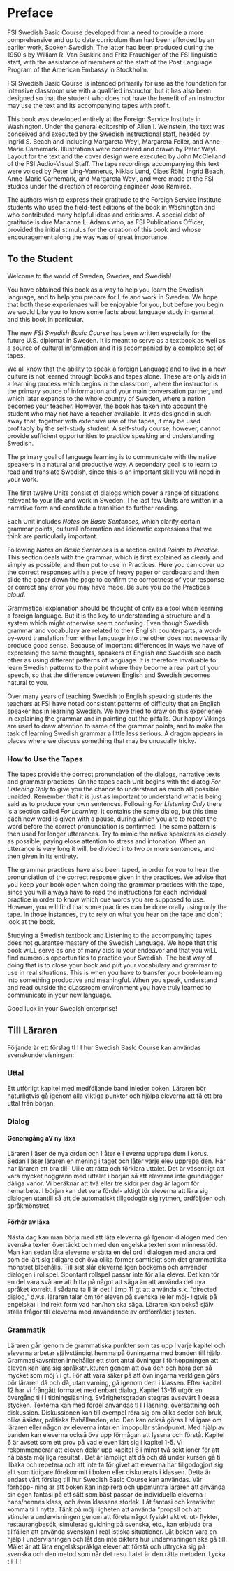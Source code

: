 # Preface

FSI Swedish Basic Course developed from a need to provide a more comprehensive and up to date curriculum than had been afforded by an earlier work, Spoken Swedish. 
The latter had been produced during the 1950's by William R. Van Buskirk and Fritz Frauchiger of the FSI linguistic staff, with the assistance of members of the staff of the Post Language Program of the American Embassy in Stockholm.

FSI Swedish Basic Course is intended primarily for use as the foundation for intensive classroom use with a qualified instructor, but it has also been designed so that the student who does not have the benefit of an instructor may use the text and its accompanying tapes with profit.

This book was developed entirely at the Foreign Service Institute in Washington. 
Under the general editorship of Allen I. Weinstein, the text was conceived and executed by the Swedish instructional staff, headed by Ingrid S. Beach and including Margareta Weyl, Margareta Feller, and Anne-Marie Carnemark. 
Illustrations were conceived and drawn by Peter Weyl. 
Layout for the text and the cover design were executed by John McClelland of the FSI Audio-Visual Staff. 
The tape recordings accompanying this text were voiced by Peter Ling-Vannerus, Niklas Lund, Claes Röhl, Ingrid Beach, Anne-Marie Carnemark, and Margareta Weyl, and were made at the FSI studios under the direction of recording engineer Jose Ramirez.

The authors wish to express their gratitude to the Foreign Service Institute students who used the field-test editions of the book in Washington and who contributed many helpful ideas and criticisms. 
A special debt of gratitude is due Marianne L. Adams who, as FSI Publications Officer, provided the initial stimulus for the creation of this book and whose encouragement along the way was of great importance.

## To the Student

Welcome to the world of Sweden, Swedes, and Swedish!

You have obtained this book as a way to help you learn the Swedish language, and to help you prepare for Life and work in Sweden. 
We hope that both these experienaes will be enjoyable for you, but before you begin we would Like you to know some facts about language study in general, and this book in particular.


The new *FSI Swedish Basic Course* has been written especially for the future U.S. diplomat in Sweden. 
It is meant to serve as a textbook as well as a source of cultural information and it is accompanied by a complete set of tapes.

We all know that the ability to speak a foreign Language and to live in a new culture is not learned through books and tapes alone. 
These are only aids in a learning process which begins in the classroom, where the instructor is the primary source of information and your main conversation partner, and which later expands to the whole country of Sweden, where a nation becomes your teacher. 
However, the book has taken into account the student who may not have a teacher available. 
It was designed in such away that, together with extensive use of the tapes, it may be used profitably by the self-study student.
A self-study course, however, cannot provide sufficient opportunities to practice speaking and understanding Swedish.

The primary goal of language learning is to communicate with the native speakers in a natural and productive way.
A secondary goal is to learn to read and translate Swedish, since this is an important skill you will need in your work.

The first twelve Units consist of dialogs which cover a range of situations relevant to your life and work in Sweden. 
The last few Units are written in a narrative form and constitute a transition to further reading.

Each Unit includes _Notes on Basic Sentences,_ which clarify certain grammar points, cultural information and idiomatic expressions that we think are particularly important.

Following _Notes on Basic Sentences_ is a section called _Points to Practice._
This section deals with the grammar, which is first explained as clearly and simply as possible, and then put to use in Practices. 
Here you can cover up the correct responses with a piece of heavy paper or cardboard and then slide the paper down the page to confirm the correctness of your response or correct any error you may have made. 
Be sure you do the Practices *aloud*.

Grammatical explanation should be thought of only as a tool when learning a foreign language. 
But it is the key to understanding a structure and a system which might otherwise seem confusing. 
Even though Swedish grammar and vocabulary are related to their English counterparts, a word-by-word translation from either language into the other does not neoessarily produce good sense. 
Because of important differences in ways we have of expressing the same thoughts, speakers of English and Swedish see each other as using different patterns of language. 
It is therefore invaluable to learn Swedish patterns to the point where they become a real part of your speech, so that the difference between English and Swedish becomes natural to you.


Over many years of teaching Swedish to English speaking students the teachers at FSI have noted consistent patterns of difficulty that an English speaker has in learning Swedish. 
We have tried to draw on this experienee in explaining the grammar and in painting out the pitfalls. 
Our happy Vikings are used to draw attention to same of the grammar points, and to make the task of learning Swedish grammar a little less serious.
A dragon appears in places where we discuss something that may be unusually tricky.

### How to Use the Tapes

The tapes provide the oorrect pronunciation of the dialogs, narrative texts and grammar practices. 
On the tapes each Unit begins with the diatog _For Listening Only_ to give you the chance to understand as muoh aB possible unaided. 
Remember that it is just as important to understand what is being said as to produce your own sentences. 
Following _For Listening Only_ there is a section called _For Learning_. 
It contains the same dialog, but this time each new word is given with a pause, during which you are to repeat the word before the correct pronunoiation is confirmed. 
The same pattern is then used for longer utterances. 
Try to mimic the native speakers as closely as possible, paying elose attention to stress and intonation. 
When an utterance is very long it will, be divided into two or more sentences, and then given in its entirety.

The grammar practices have also been taped, in order for you to hear the pronunciation of the correct response given in the practices. 
We advise that you keep your book open when doing the grammar practices with the tape, since you will always have to read the instructions for each individual practice in order to know which cue words you are supposed to use. 
However, you will find that some practices can be done orally using only the tape. 
In those instances, try to rely on what you hear on the tape and don't look at the book.

Studying a Swedish textbook and Listening to the accompanying tapes does not guarantee mastery of the Swedish Language. 
We hope that this book wiLL serve as one of many aids iu your endeavor and that you wiLL find numerous opportunities to practice your Swedish. 
The best way of doing that is to close your book and put your vocabulary and grammar to use in real situations. 
This is when you have to transfer your book-learning into something productive and meaningful. 
When you speak, understand and read outside the cLassroom environment you have truly learned to communicate in your new language.

Good luck in your Swedish enterprise!

## Till Läraren

Följande är ett förslag tl I I hur Swedish Baslc Course kan användas svenskundervisningen:

### Uttal

Ett utförligt kapItel med medföljande band inleder boken. Läraren bör naturligtvis gå igenom alla vIktiga punkter och hjälpa eleverna att få ett bra uttal från början.

### Dialog

#### Genomgång aV ny läxa

Läraren I äser de nya orden och I åter e I everna upprepa dem I korus. Sedan I äser läraren en mening i taget och låter varje elev upprepa den. Här har läraren ett bra tlll- Uille att rätta och förklara uttalet. Det är väsentligt att vara mycket noggrann
med uttalet i början så att eleverna inte grundlägger dåliga vanor. Vi beräknar att två eller tre sidor per dag är lagom för hemarbete. I början kan det vara fördel- aktigt tör eleverna att lära sig dIalogen utantill så att de automatiskt tIllgodogör sig rytmen, ordföljden och språkmönstret.

#### Förhör av läxa

Nästa dag kan man börja med att låta eleverna gå Igenom dialogen med den svenska texten övertäckt och med den engelska texten som minnesstöd. Man kan sedan låta eleverna ersätta en del ord i dialogen med andra ord som de lärt sig tidigare och öva olika former samtidigt som det grammatiska mönstret bIbehålls. Till sist slår eleverna Igen böckerna och använder dialogen i rollspel. Spontant rollspel passar
inte för aIIa elever. Det kan tör en deI vara svårare att hitta på något att säga än att använda det nya språket korrekt. I sådana ta II är det I ämp 11 gt att använda s.k. "directed dialog," d.v.s. läraren talar om tör eleven på svenska (eller möj-
Iigtvis på engelska) i indirekt form vad han/hon ska säga. Läraren kan också själv ställa frågor tlII eleverna med användande av ordförrådet j texten.

### Grammatik

Läraren går igenom de grammatiska punkter som tas upp I varje kapitel och eleverna arbetar självständigt hemma på övningarna med banden till hjälp. Grammatikavsnitten innehåller ett stort antal övningar i förhoppningen att eleven kan lära sig språkstrukturen genom
att öva den och höra den så mycket som möj \ i gt. För att vara säker på att övn ingarna verkligen görs bör läraren då och då, utan varning, gå igenom dem i klassen.
Efter kapitel 12 har vi frångått formatet med enbart dialog. Kapitel 13-16 utgör en övergång ti I I tidningsläsning. Svårighetsgraden stegras avsevärt 1 dessa stycken.
Texterna kan med fördel användas tl I I läsning, översättning och diskussion. Diskussionen kan till exempel röra sig om olika seder och bruk, olika åsikter, politiska förhållanden, etc. Den kan också göras I ivl igare om läraren eller någon av eleverna intar en impopulär ståndpunkt. Med hjälp av banden kan eleverna också öva upp förmågan att lyssna och förstå.
Kapitel 6 är avsett som ett prov på vad eleven lärt sig i kapitel 1-5. Vi rekommenderar att eIeven deIar upp kapiteI 6 i minst två sekt ioner för att nå bästa möj Iiga resuItat .
Det är lämpligt att då och då under kursen gå ti Ilbaka och repetera och att inte ta
för givet att eleverna har tillgodogjort sig allt som tidigare förekommit i boken eller diskuterats i klassen.
Detta är endast vårt förslag tiII hur Swedish Basic Course kan användas. Vår förhopp- ning är att boken kan inspirera och uppmuntra läraren att använda sin egen fantasi på
ett sätt som bäst passar de individuella eleverna i hans/hennes klass, och även klassens storlek. Låt fantasi och kreativitet komma ti II nytta. Tänk på möj I igheten att använda "propsll och att stimulera undervisningen genom att företa något fysiskt aktivt. ut- flykter, restaurangbesök, simulerad guidning på svenska, etc., kan erbjuda bra tillfällen att använda svenskan I real istiska situationer.
Låt boken vara en hjälp I undervisningen och låt den inte diktera hur undervisningen ska gå tiII. Målet är att lära engelskspråkIga elever att förstå och uttrycka sig på svenska och den metod som når det resu Itatet är den rätta metoden. Lycka t i II !
